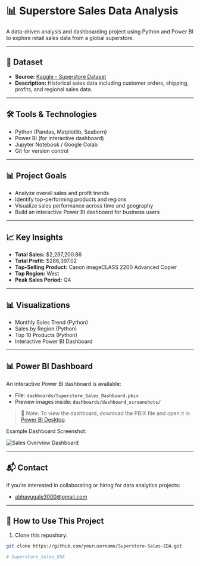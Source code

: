 ﻿# 📊 Superstore Sales Data Analysis

A data-driven analysis and dashboarding project using Python and Power BI to explore retail sales data from a global superstore.

---

## 📁 Dataset

- **Source:** [Kaggle - Superstore Dataset](https://www.kaggle.com/datasets/vivek468/superstore-dataset-final)
- **Description:** Historical sales data including customer orders, shipping, profits, and regional sales data.

---

## 🛠️ Tools & Technologies

- Python (Pandas, Matplotlib, Seaborn)
- Power BI (for interactive dashboard)
- Jupyter Notebook / Google Colab
- Git for version control

---

## 📊 Project Goals

- Analyze overall sales and profit trends
- Identify top-performing products and regions
- Visualize sales performance across time and geography
- Build an interactive Power BI dashboard for business users

---

## 📈 Key Insights

- **Total Sales:** $2,297,200.86
- **Total Profit:** $286,397.02
- **Top-Selling Product:** Canon imageCLASS 2200 Advanced Copier
- **Top Region:** West
- **Peak Sales Period:** Q4

---

## 📊 Visualizations

- Monthly Sales Trend (Python)
- Sales by Region (Python)
- Top 10 Products (Python)
- Interactive Power BI Dashboard

---

## 📊 Power BI Dashboard

An interactive Power BI dashboard is available:

- File: `dashboards/Superstore_Sales_Dashboard.pbix`
- Preview images inside: `dashboards/dashboard_screenshots/`

> 📌 Note: To view the dashboard, download the PBIX file and open it in [Power BI Desktop](https://powerbi.microsoft.com/en-us/desktop/).

Example Dashboard Screenshot:

![Sales Overview Dashboard](dashboards/dashboard_screenshots/sales_overview.png)

---

## 📬 Contact

If you’re interested in collaborating or hiring for data analytics projects:
- abhayugale3000@gmail.com

---

## 🚀 How to Use This Project

1. Clone this repository:
```bash
git clone https://github.com/yourusername/Superstore-Sales-EDA.git

# Superstore_Sales_EDA
